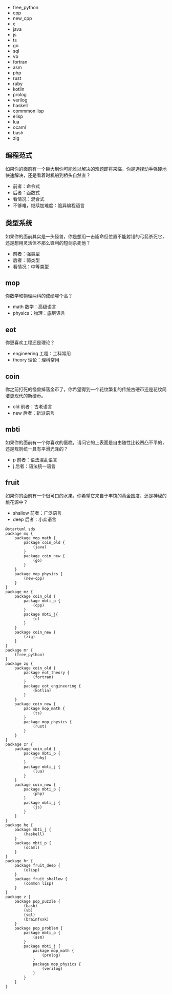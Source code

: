 - free_python
- cpp
- new_cpp
- c
- java
- js
- ts
- go
- sql
- vb
- fortran
- asm
- php
- rust
- ruby
- kotlin
- prolog
- verilog
- haskell
- commmon lisp
- elisp
- lua
- ocaml
- bash
- zig

## 编程范式

如果你的面前有一个巨大到你可能难以解决的难题即将来临，你是选择动手强硬地快速解决，还是看着时机船到桥头自然直？

- 前者：命令式
- 后者：函数式
- 看情况：混合式
- 不够难，继续加难度：诡异编程语言

## 类型系统

如果你的面前其实是一头怪兽，你是想用一击毙命但位置不能射错的弓箭杀死它，还是想用灵活但不那么锋利的短剑杀死他？

- 前者：强类型
- 后者：弱类型
- 看情况：中等类型

## mop

你数学和物理两科的成绩哪个高？

- math 数学：高级语言
- physics：物理：底层语言

## eot

你更喜欢工程还是理论？

- engineering 工程：工科常用
- theory 理论：理科常用

## coin

你之前打死的怪兽掉落金币了，你希望得到一个花纹繁复的传统古硬币还是花纹简洁更现代的新硬币。

- old 前者：古老语言
- new 后者：新派语言

## mbti

如果你的面前有一个你喜欢的蛋糕，请问它的上表面是自由随性比较凹凸不平的，还是规则统一具有平滑光泽的？

- p 前者：语法混乱语言
- j 后者：语法统一语言

## fruit

如果你的面前有一个很可口的水果，你希望它来自于丰饶的黄金国度，还是神秘的桃花源中？

- shallow 前者：广泛语言
- deep 后者：小众语言

```plantuml
@startuml sds
package mq {
	package mop_math {
		package coin_old {
			(java)
		}
		package coin_new {
			(go)
		}
	}
	package mop_physics {
		(new-cpp)
	}
}
package mz {
	package coin_old {
		package mbti_p {
			(cpp)
		}
		package mbti_j{
			(c)
		}
	}
	package coin_new {
		(zig)
	}
}
package mr {
	(free_python)
}
package zq {
	package coin_old {
		package eot_theory {
			(fortran)
		}
		package eot_engineering {
			(kotlin)
		}
	}
	package coin_new {
		package mop_math {
			(ts)
		}
		package mop_physics {
			(rust)
		}
	}
}
package zr {
	package coin_old {
		package mbti_p {
			(ruby)
		}
		package mbti_j {
			(lua)
		}
	}
	package coin_new {
		package mbti_p {
			(php)
		}
		package mbti_j {
			(js)
		}
	}
}
package hq {
	package mbti_j {
		(haskell)
	}
	package mbti_p {
		(ocaml)
	}
}
package hr {
	package fruit_deep {
		(elisp)
	}
	package fruit_shallow {
		(common lisp)
	}
}
package z {
	package pop_puzzle {
		(bash)
		(vb)
		(sql)
		(brainfxxk)
	}
	package pop_problem {
		package mbti_p {
			(asm)
		}
		package mbti_j {
			package mop_math {
				(prolog)
			}
			package mop_physics {
				(verilog)
			}
		}
	}
}
```
